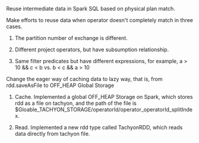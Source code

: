 Reuse intermediate data in Spark SQL based on physical plan match.

Make efforts to reuse data when operator doesn't completely match in three cases.

1. The partition number of exchange is different.

2. Different project operators, but have subsumption relationship. 

3. Same filter predicates but have different expressions, for example, a > 10 && c < b vs.  b < c && a > 10


Change the eager way of caching data to lazy way, that is, from rdd.saveAsFile to OFF_HEAP Global Storage

1. Cache. Implemented a global OFF_HEAP Storage on Spark, which stores rdd as a file on tachyon, and the path of the file is $Gloable_TACHYON_STORAGE/operatorId/operator_operatorId_splitIndex.

2. Read. Implemented a new rdd type called TachyonRDD, which reads data directly from tachyon file.

